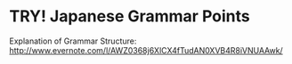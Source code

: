 # TRY! Japanese Grammar Points

Explanation of Grammar Structure:
http://www.evernote.com/l/AWZ0368j6XlCX4fTudAN0XVB4R8iVNUAAwk/